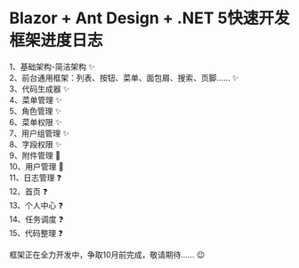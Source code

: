# Blazor + Ant Design + .NET 5快速开发框架进度日志
1、基础架构-简洁架构 :sparkles:   
2、前台通用框架：列表、按钮、菜单、面包屑、搜索、页脚…… :sparkles:   
3、代码生成器 :sparkles:   
4、菜单管理 :sparkles:   
5、角色管理 :sparkles:   
6、菜单权限 :sparkles:  
7、用户组管理 :sparkles:   
8、字段权限  :sparkles:   
9、附件管理  :dizzy:  
10、用户管理  :dizzy:   
11、日志管理 :question:   
12、首页 :question:   
13、个人中心 :question:  
14、任务调度 :question:   
15、代码整理 :question:   

框架正在全力开发中，争取10月前完成，敬请期待…… :wink: 
